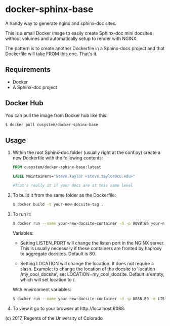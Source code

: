 # docker-sphinx-base
A handy way to generate nginx and sphinx-doc sites.

This is a small Docker image to easily create Sphinx-doc mini docsites without volumes and automatically setup to render with NGINX.

The pattern is to create another Dockerfile in a Sphinx-docs project and that Dockerfile will take FROM this one. That's it.

## Requirements

* Docker
* A Sphinx-doc project

## Docker Hub

You can pull the image from Docker hub like this:

```bash
$ docker pull cusystem/docker-sphinx-base
```

## Usage

1. Within the root Sphinx-doc folder (usually right at the conf.py) create a new Dockerfile with the following contents:

    ```Dockerfile
    FROM cusystem/docker-sphinx-base:latest

    LABEL Maintainers="Steve.Taylor <steve.taylor@cu.edu>"

    #That's really it if your docs are at this same level
    ```

2. To build it from the same folder as the Dockerfile:

    ```bash
    $ docker build -t your-new-docsite-tag .
    ```

3. To run it:

      ```bash
      $ docker run --name your-new-docsite-container -d -p 8088:80 your-new-docsite-tag
      ```

      Variables:

      - Setting LISTEN_PORT will change the listen port in the NGINX server. This is usually necessary if these containers are fronted by haproxy to aggregate docsites. Default is 80.

      - Setting LOCATION will change the location. It does not require a slash. Example: to change the location of the docsite to 'location /my_cool_docsite', set LOCATION=my_cool_docsite. Default is empty, which will set location to /.

     With environment variables:
      ```bash
      $ docker run --name your-new-docsite-container -d -p 8088:80 -e LISTEN_PORT=8088 -e LOCATION=new-docsite your-new-docsite-tag
      ```

4. To view it go to your browser at http://localhost:8088.



(c) 2017, Regents of the University of Colorado

